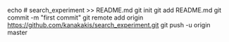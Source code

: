 echo # search_experiment >> README.md
git init
git add README.md
git commit -m "first commit"
git remote add origin https://github.com/kanakakis/search_experiment.git
git push -u origin master